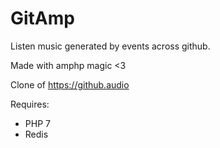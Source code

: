# GitAmp
Listen music generated by events across github.

Made with amphp magic <3

Clone of https://github.audio

Requires:

 - PHP 7
 - Redis
